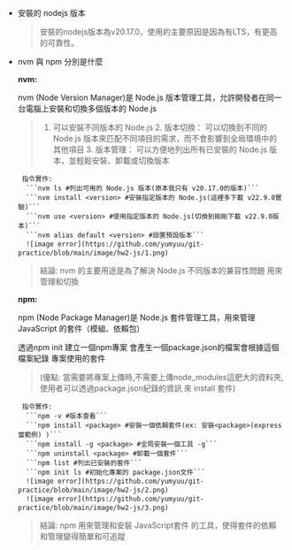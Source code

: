 * 安裝的 nodejs 版本
    > 安裝的nodejs版本為v20.17.0，使用的主要原因是因為有LTS，有更高的可靠性。

* nvm 與 npm 分別是什麼
    
    **nvm:**
    
    nvm (Node Version Manager)是 Node.js 版本管理工具，允許開發者在同一台電腦上安裝和切換多個版本的 Node.js

    > 1. 可以安裝不同版本的 Node.js 
      2. 版本切換： 可以切換到不同的 Node.js 版本來匹配不同項目的需求，而不會影響到全局環境中的其他項目
      3. 版本管理： 可以方便地列出所有已安裝的 Node.js 版本，並輕鬆安裝、卸載或切換版本
        
       指令實作:
        ```nvm ls #列出可用的 Node.js 版本(原本我只有 v20.17.0的版本)```
        ```nvm install <version> #安裝指定版本的 Node.js(這裡多下載 v22.9.0實驗)```
        ```nvm use <version> #使用指定版本的 Node.js(切換到剛剛下載 v22.9.0版本)```
        ```nvm alias default <version> #設置預設版本```
        ![image error](https://github.com/yumyuu/git-practice/blob/main/image/hw2-js/1.png)

    >結論: nvm 的主要用途是為了解決 Node.js 不同版本的兼容性問題 用來管理和切換

    **npm:**

    npm (Node Package Manager)是 Node.js 套件管理工具，用來管理 JavaScript 的套件（模組、依賴包）

    透過npm init 建立一個npm專案 會產生一個package.json的檔案會根據這個檔案紀錄 專案使用的套件
    > (優點: 當需要將專案上傳時,不需要上傳node_modules這肥大的資料夾,使用者可以透過package.json紀錄的資訊 來 install 套件)

       指令實作:
        ```npm -v #版本查看``` 
        ```npm install <package> #安裝一個依賴套件(ex: 安裝<package>(express當範例) )```
        ```npm install -g <package> #全局安裝一個工具 -g```
        ```npm uninstall <package> #卸載一個套件```
        ```npm list #列出已安裝的套件```
        ```npm init ls #初始化專案的 package.json文件```
        ![image error](https://github.com/yumyuu/git-practice/blob/main/image/hw2-js/2.png) 
        ![image error](https://github.com/yumyuu/git-practice/blob/main/image/hw2-js/3.png)     

    >結論: npm 用來管理和安裝 JavaScript套件 的工具，使得套件的依賴和管理變得簡單和可追蹤
